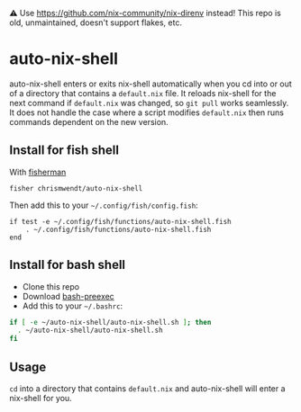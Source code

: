 ⚠️ Use https://github.com/nix-community/nix-direnv instead! This repo is old, unmaintained, doesn't support flakes, etc.

# auto-nix-shell

auto-nix-shell enters or exits nix-shell automatically when you cd into or out of a directory that contains a `default.nix` file. It reloads nix-shell for the next command if `default.nix` was changed, so `git pull` works seamlessly. It does not handle the case where a script modifies `default.nix` then runs commands dependent on the new version.

## Install for fish shell

With [fisherman]

```
fisher chrismwendt/auto-nix-shell
```

Then add this to your `~/.config/fish/config.fish`:

```fish
if test -e ~/.config/fish/functions/auto-nix-shell.fish
    . ~/.config/fish/functions/auto-nix-shell.fish
end
```

## Install for bash shell

- Clone this repo
- Download [bash-preexec](https://github.com/rcaloras/bash-preexec#quick-start)
- Add this to your `~/.bashrc`:

```bash
if [ -e ~/auto-nix-shell/auto-nix-shell.sh ]; then
  . ~/auto-nix-shell/auto-nix-shell.sh
fi
```

## Usage

`cd` into a directory that contains `default.nix` and auto-nix-shell will enter a nix-shell for you.

[travis-link]: https://travis-ci.org/chrismwendt/auto-nix-shell
[travis-badge]: https://img.shields.io/travis/chrismwendt/auto-nix-shell.svg
[slack-link]: https://fisherman-wharf.herokuapp.com
[slack-badge]: https://fisherman-wharf.herokuapp.com/badge.svg
[fisherman]: https://github.com/fisherman/fisherman
